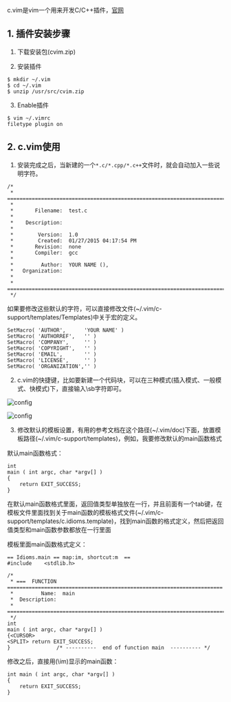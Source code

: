 c.vim是vim一个用来开发C/C++插件，[官网](http://www.vim.org/scripts/script.php?script_id=213)

## 1. 插件安装步骤

1. 下载安装包(cvim.zip)

2. 安装插件

```
$ mkdir ~/.vim  
$ cd ~/.vim  
$ unzip /usr/src/cvim.zip  
```

3. Enable插件

```
$ vim ~/.vimrc  
filetype plugin on
```

## 2. c.vim使用

1. 安装完成之后，当新建的一个`*.c/*.cpp/*.c++`文件时，就会自动加入一些说明字符。

```
/* 
 * ===================================================================================== 
 * 
 *       Filename:  test.c 
 * 
 *    Description: 
 * 
 *        Version:  1.0 
 *        Created:  01/27/2015 04:17:54 PM 
 *       Revision:  none 
 *       Compiler:  gcc 
 * 
 *         Author:  YOUR NAME (), 
 *   Organization: 
 * 
 * ===================================================================================== 
 */  
```

如果要修改这些默认的字符，可以直接修改文件(\~/.vim/c-support/templates/Templates)中关于宏的定义。

```
SetMacro( 'AUTHOR',      'YOUR NAME' )  
SetMacro( 'AUTHORREF',   '' )  
SetMacro( 'COMPANY',     '' )  
SetMacro( 'COPYRIGHT',   '' )  
SetMacro( 'EMAIL',       '' )  
SetMacro( 'LICENSE',     '' )  
SetMacro( 'ORGANIZATION','' )  
```

2. c.vim的快捷键，比如要新建一个代码块，可以在三种模式(插入模式、一般模式、快模式)下，直接输入\sb字符即可。

![config](images/9.png)

![config](images/10.png)

3. 修改默认的模板设置，有用的参考文档在这个路径(\~/.vim/doc)下面，放置模板路径(\~/.vim/c-support/templates)，例如，我要修改默认的main函数格式

默认main函数格式：

```
int
main ( int argc, char *argv[] )  
{  
    return EXIT_SUCCESS;  
}  
```

在默认main函数格式里面，返回值类型单独放在一行，并且前面有一个tab键，在模板文件里面找到关于main函数的模板格式文件(\~/.vim/c-support/templates/c.idioms.template)，找到main函数的格式定义，然后把返回值类型和main函数参数都放在一行里面

模板里面main函数格式定义：

```
== Idioms.main == map:im, shortcut:m  ==  
#include    <stdlib.h>  
  
/* 
 * ===  FUNCTION  ====================================================================== 
 *         Name:  main 
 *  Description: 
 * ===================================================================================== 
 */  
int  
main ( int argc, char *argv[] )  
{<CURSOR>  
<SPLIT> return EXIT_SUCCESS;  
}               /* ----------  end of function main  ---------- */
```

修改之后，直接用(\im)显示的main函数：

```
int main ( int argc, char *argv[] )  
{  
    return EXIT_SUCCESS;  
} 
```